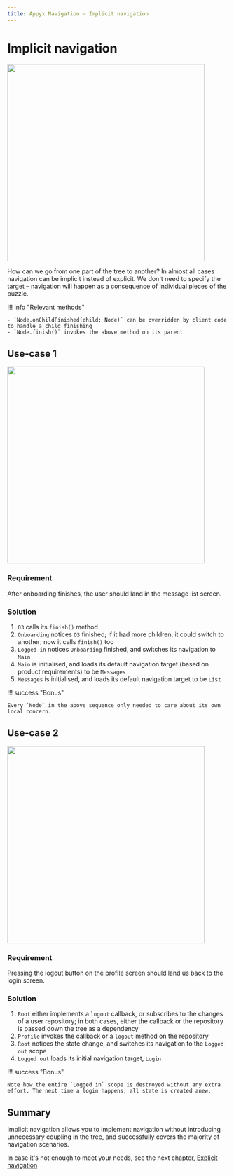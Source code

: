 ```yaml
---
title: Appyx Navigation – Implicit navigation
---
```


# Implicit navigation

<img src="https://i.imgur.com/hKvOs3w.gif" width="450">

How can we go from one part of the tree to another? In almost all cases navigation can be implicit instead of explicit. We don't need to specify the target – navigation will happen as a consequence of individual pieces of the puzzle.

!!! info "Relevant methods"

    - `Node.onChildFinished(child: Node)` can be overridden by client code to handle a child finishing
    - `Node.finish()` invokes the above method on its parent


## Use-case 1

<img src="https://i.imgur.com/jkZQJBC.png" width="450">

### Requirement

After onboarding finishes, the user should land in the message list screen.

### Solution

1. `O3` calls its `finish()` method
2. `Onboarding` notices `O3` finished; if it had more children, it could switch to another; now it calls `finish()` too
3. `Logged in` notices `Onboarding` finished, and switches its navigation to `Main`
4. `Main` is initialised, and loads its default navigation target (based on product requirements) to be `Messages`
5. `Messages` is initialised, and loads its default navigation target to be `List`

!!! success "Bonus"

    Every `Node` in the above sequence only needed to care about its own local concern.


## Use-case 2

<img src="https://i.imgur.com/jkZQJBC.png" width="450">

### Requirement

Pressing the logout button on the profile screen should land us back to the login screen.

### Solution 

1. `Root` either implements a `logout` callback, or subscribes to the changes of a user repository; in both cases, either the callback or the repository is passed down the tree as a dependency
2. `Profile` invokes the callback or a `logout` method on the repository
3. `Root` notices the state change, and switches its navigation to the `Logged out` scope
4. `Logged out` loads its initial navigation target, `Login`

!!! success "Bonus"

    Note how the entire `Logged in` scope is destroyed without any extra effort. The next time a login happens, all state is created anew. 


## Summary

Implicit navigation allows you to implement navigation without introducing unnecessary coupling in the tree, and successfully covers the majority of navigation scenarios.

In case it's not enough to meet your needs, see the next chapter, [Explicit navigation](explicit-navigation.md)



